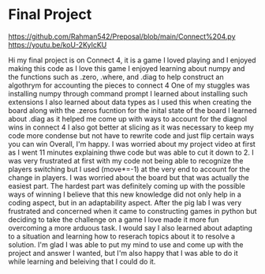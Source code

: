 # Final Project 
https://github.com/Rahman542/Preposal/blob/main/Connect%204.py
https://youtu.be/koU-2KyIcKU

Hi my final project is on Connect 4, it is a game I loved playing and I enjoyed making this code as I love this game
I enjoyed learning about numpy and the functions such as .zero, .where, and .diag to help construct an algothrym for accounting the pieces to connect 4
One of my stuggles was installing numpy through command prompt
I learned about installing such extensions
I also learned about data types as I used this when creating the board along with the .zeros fucntion for the inital state of the board
I learned about .diag as it helped me come up with ways to account for the diagnol wins in connect 4
I also got better at slicing as it was necessary to keep my code more condense but not have to rewrite code and just flip certain ways you can win
Overall, I'm happy. I was worried about my project video at first as I went 11 minutes explaining thwe code but was able to cut it down to 2. I was very frustrated at first with my code 
not being able to recognize the players switching but I used (move*=-1) at the very end to account for the change in players.
I was worried about the board but that was actually the easiest part.
The hardest part was definitely coming up with the possible ways of winning
I believe that this new knowledge did not only help in a coding aspect, but in an adaptability aspect. 
After the pig lab I was very frustrated and concerned when it came to constructing games in python but deciding to take the challenge on a game I love made it more fun overcoming
a more arduous task. I would say I also learned about adapting  to a situation and learning how to reserach topics about it to resolve a solution. I'm glad I was able to put my
mind to use and come up with the project and answer I wanted, but I'm also happy that I was able to do it while learning and beleiving that I could do it.
